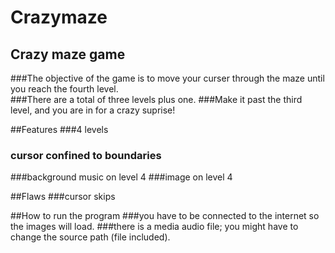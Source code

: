 Crazymaze
=========

 
## Crazy maze game 
###The objective of the game is to move your curser through the maze until you reach the fourth level.  
###There are a total of three levels plus one. 
###Make it past the third level, and you are in for a crazy suprise! 

##Features
###4 levels
### cursor confined to boundaries
###background music on level 4 
###image on level 4


##Flaws
###cursor skips


##How to run the program
###you have to be connected to the internet so the images will load.
###there is a media audio file; you might have to change the source path (file included).



